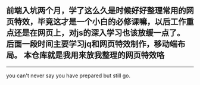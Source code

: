 前端入坑两个月，学了这么久是时候好好整理常用的网页特效，毕竟这才是一个小白的必修课嘛，以后工作重点还是在网页上，对js的深入学习也该放缓一点了。
后面一段时间主要学习jq和网页特效制作，移动端布局。
本仓库就是我用来放我整理的网页特效咯
------------------------
------------------------
you can't never say you have prepared but still go.

